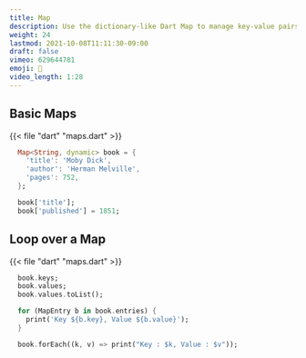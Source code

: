 ```yaml
---
title: Map
description: Use the dictionary-like Dart Map to manage key-value pairs
weight: 24
lastmod: 2021-10-08T11:11:30-09:00
draft: false
vimeo: 629644781
emoji: 📙
video_length: 1:28
---
```


## Basic Maps

{{< file "dart" "maps.dart" >}}

```dart
  Map<String, dynamic> book = {
    'title': 'Moby Dick',
    'author': 'Herman Melville',
    'pages': 752,
  };

  book['title'];
  book['published'] = 1851;
```

## Loop over a Map

{{< file "dart" "maps.dart" >}}

```dart
  book.keys;
  book.values;
  book.values.toList();

  for (MapEntry b in book.entries) {
    print('Key ${b.key}, Value ${b.value}');
  }

  book.forEach((k, v) => print("Key : $k, Value : $v"));
```
